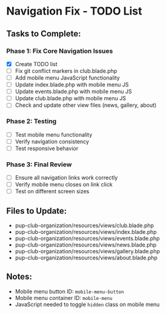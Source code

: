 # Navigation Fix - TODO List

## Tasks to Complete:

### Phase 1: Fix Core Navigation Issues
- [x] Create TODO list
- [ ] Fix git conflict markers in club.blade.php
- [ ] Add mobile menu JavaScript functionality
- [ ] Update index.blade.php with mobile menu JS
- [ ] Update events.blade.php with mobile menu JS
- [ ] Update club.blade.php with mobile menu JS
- [ ] Check and update other view files (news, gallery, about)

### Phase 2: Testing
- [ ] Test mobile menu functionality
- [ ] Verify navigation consistency
- [ ] Test responsive behavior

### Phase 3: Final Review
- [ ] Ensure all navigation links work correctly
- [ ] Verify mobile menu closes on link click
- [ ] Test on different screen sizes

## Files to Update:
- pup-club-organization/resources/views/club.blade.php
- pup-club-organization/resources/views/index.blade.php
- pup-club-organization/resources/views/events.blade.php
- pup-club-organization/resources/views/news.blade.php
- pup-club-organization/resources/views/gallery.blade.php
- pup-club-organization/resources/views/about.blade.php

## Notes:
- Mobile menu button ID: `mobile-menu-button`
- Mobile menu container ID: `mobile-menu`
- JavaScript needed to toggle `hidden` class on mobile menu
